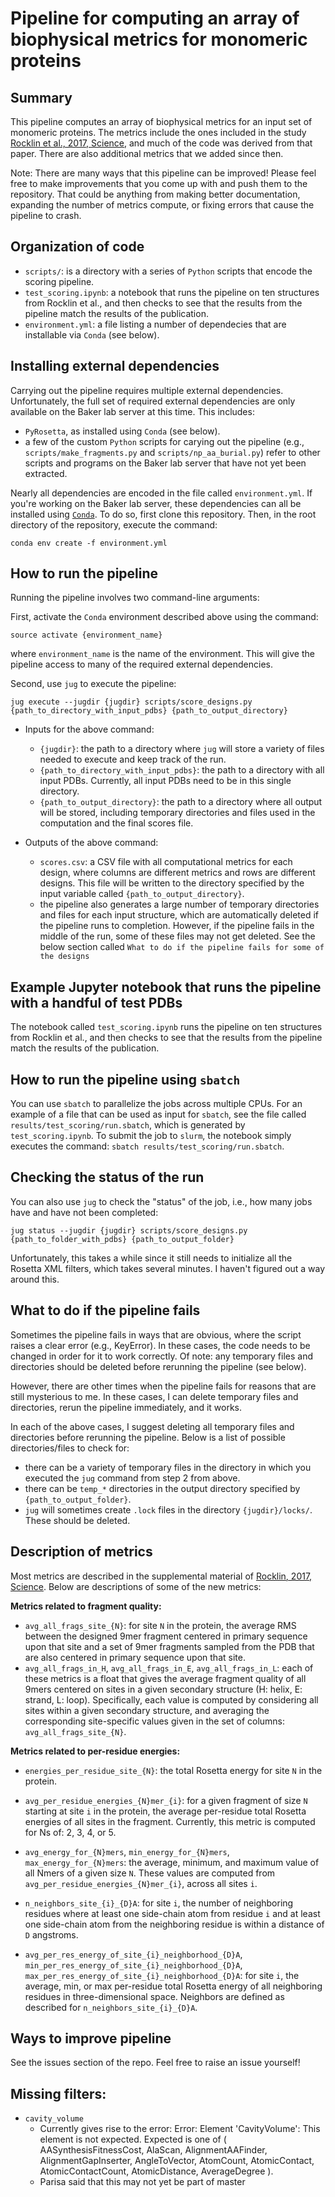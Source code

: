 # Pipeline for computing an array of biophysical metrics for monomeric proteins

## Summary

This pipeline computes an array of biophysical metrics for an input set of monomeric proteins. The metrics include the ones included in the study [Rocklin et al., 2017, Science](http://science.sciencemag.org/content/357/6347/168), and much of the code was derived from that paper. There are also additional metrics that we added since then.

Note: There are many ways that this pipeline can be improved! Please feel free to make improvements that you come up with and push them to the repository. That could be anything from making better documentation, expanding the number of metrics compute, or fixing errors that cause the pipeline to crash.

## Organization of code

* `scripts/`: is a directory with a series of `Python` scripts that encode the scoring pipeline.
* `test_scoring.ipynb`: a notebook that runs the pipeline on ten structures from Rocklin et al., and then checks to see that the results from the pipeline match the results of the publication.
* `environment.yml`: a file listing a number of dependecies that are installable via `Conda` (see below).

## Installing external dependencies

Carrying out the pipeline requires multiple external dependencies. Unfortunately, the full set of required external dependencies are only available on the Baker lab server at this time. This includes:
* `PyRosetta`, as installed using `Conda` (see below).
* a few of the custom `Python` scripts for carying out the pipeline (e.g., `scripts/make_fragments.py` and `scripts/np_aa_burial.py`) refer to other scripts and programs on the Baker lab server that have not yet been extracted.

Nearly all dependencies are encoded in the file called `environment.yml`. If you're working on the Baker lab server, these dependencies can all be installed using [`Conda`](https://conda.io/docs/index.html). To do so, first clone this repository. Then, in the root directory of the repository, execute the command:

    conda env create -f environment.yml

## How to run the pipeline

Running the pipeline involves two command-line arguments:

First, activate the `Conda` environment described above using the command:

    source activate {environment_name}

where `environment_name` is the name of the environment. This will give the pipeline access to many of the required external dependencies.

Second, use `jug` to execute the pipeline:

    jug execute --jugdir {jugdir} scripts/score_designs.py {path_to_directory_with_input_pdbs} {path_to_output_directory}

* Inputs for the above command:
  * `{jugdir}`: the path to a directory where `jug` will store a variety of files needed to execute and keep track of the run.
  * `{path_to_directory_with_input_pdbs}`: the path to a directory with all input PDBs. Currently, all input PDBs need to be in this single directory.
  * `{path_to_output_directory}`: the path to a directory where all output will be stored, including temporary directories and files used in the computation and the final scores file.

* Outputs of the above command:
  * `scores.csv`: a CSV file with all computational metrics for each design, where columns are different metrics and rows are different designs. This file will be written to the directory specified by the input variable called `{path_to_output_directory}`.
  * the pipeline also generates a large number of temporary directories and files for each input structure, which are automatically deleted if the pipeline runs to completion. However, if the pipeline fails in the middle of the run, some of these files may not get deleted. See the below section called `What to do if the pipeline fails for some of the designs`

## Example Jupyter notebook that runs the pipeline with a handful of test PDBs

The notebook called `test_scoring.ipynb` runs the pipeline on ten structures from Rocklin et al., and then checks to see that the results from the pipeline match the results of the publication.

## How to run the pipeline using `sbatch`

You can use `sbatch` to parallelize the jobs across multiple CPUs. For an example of a file that can be used as input for `sbatch`, see the file called `results/test_scoring/run.sbatch`, which is generated by `test_scoring.ipynb`. To submit the job to `slurm`, the notebook simply executes the command: `sbatch results/test_scoring/run.sbatch`.

## Checking the status of the run
You can also use `jug` to check the "status" of the job, i.e., how many jobs have and have not been completed:

    jug status --jugdir {jugdir} scripts/score_designs.py {path_to_folder_with_pdbs} {path_to_output_folder}

Unfortunately, this takes a while since it still needs to initialize all the Rosetta XML filters, which takes several minutes. I haven't figured out a way around this.

## What to do if the pipeline fails

Sometimes the pipeline fails in ways that are obvious, where the script raises a clear error (e.g., KeyError). In these cases, the code needs to be changed in order for it to work correctly. Of note: any temporary files and directories should be deleted before rerunning the pipeline (see below).

However, there are other times when the pipeline fails for reasons that are still mysterious to me. In these cases, I can delete temporary files and directories, rerun the pipeline immediately, and it works.

In each of the above cases, I suggest deleting all temporary files and directories before rerunning the pipeline. Below is a list of possible directories/files to check for:
  * there can be a variety of temporary files in the directory in which you executed the `jug` command from step 2 from above.
  * there can be `temp_*` directories in the output directory specified by `{path_to_output_folder}`.
  * `jug` will sometimes create `.lock` files in the directory `{jugdir}/locks/`. These should be deleted.

## Description of metrics

Most metrics are described in the supplemental material of [Rocklin, 2017, Science](http://science.sciencemag.org/content/357/6347/168). Below are descriptions of some of the new metrics:

**Metrics related to fragment quality:**
* `avg_all_frags_site_{N}`: for site `N` in the protein, the average RMS between the designed 9mer fragment centered in primary sequence upon that site and a set of 9mer fragments sampled from the PDB that are also centered in primary sequence upon that site.
* `avg_all_frags_in_H`, `avg_all_frags_in_E`, `avg_all_frags_in_L`: each of these metrics is a float that gives the average fragment quality of all 9mers centered on sites in a given secondary structure (H: helix, E: strand, L: loop). Specifically, each value is computed by considering all sites within a given secondary structure, and averaging the corresponding site-specific values given in the set of columns: `avg_all_frags_site_{N}`.

**Metrics related to per-residue energies:**
* `energies_per_residue_site_{N}`: the total Rosetta energy for site `N` in the protein.
* `avg_per_residue_energies_{N}mer_{i}`: for a given fragment of size `N` starting at site `i` in the protein, the average per-residue total Rosetta energies of all sites in the fragment. Currently, this metric is computed for Ns of: 2, 3, 4, or 5.
* `avg_energy_for_{N}mers`, `min_energy_for_{N}mers`, `max_energy_for_{N}mers`: the average, minimum, and maximum value of all Nmers of a given size `N`. These values are computed from `avg_per_residue_energies_{N}mer_{i}`, across all sites `i`.

* `n_neighbors_site_{i}_{D}A`: for site `i`, the number of neighboring residues where at least one side-chain atom from residue `i` and at least one side-chain atom from the neighboring residue is within a distance of `D` angstroms.
* `avg_per_res_energy_of_site_{i}_neighborhood_{D}A`, `min_per_res_energy_of_site_{i}_neighborhood_{D}A`, `max_per_res_energy_of_site_{i}_neighborhood_{D}A`: for site `i`, the average, min, or max per-residue total Rosetta energy of all neighboring residues in three-dimensional space. Neighbors are defined as described for `n_neighbors_site_{i}_{D}A`.


## Ways to improve pipeline

See the issues section of the repo. Feel free to raise an issue yourself!

## Missing filters:
* `cavity_volume`
    * Currently gives rise to the error:
        Error: Element 'CavityVolume': This element is not expected. Expected is one of ( AASynthesisFitnessCost, AlaScan, AlignmentAAFinder, AlignmentGapInserter, AngleToVector, AtomCount, AtomicContact, AtomicContactCount, AtomicDistance, AverageDegree ).
    * Parisa said that this may not yet be part of master
